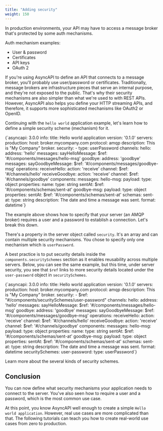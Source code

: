 ```yaml
---
title: "Adding security"
weight: 150
---
```


In production environments, your API may have to access a message broker that's protected by some auth mechanisms. 

Auth mechanism examples:
* User & password
* Certificates
* API keys
* OAuth 2

If you're using AsyncAPI to define an API that connects to a message broker, you'll probably use user/password or certificates. Traditionally, message brokers are infrastructure pieces that serve an internal purpose, and they're not exposed to the public. That's why their security mechanisms are also simpler than what we're used to with REST APIs. However, AsyncAPI also helps you define your HTTP streaming APIs, and therefore, it supports more sophisticated mechanisms like OAuth2 or OpenID. 

Continuing with the `hello world` application example, let's learn how to define a simple security scheme (mechanism) for it.

<CodeBlock highlightedLines={[10,11]}>
{`asyncapi: 3.0.0
info:
  title: Hello world application
  version: '0.1.0'
servers:
  production:
    host: broker.mycompany.com
    protocol: amqp
    description: This is "My Company" broker.
    security:
      - type: userPassword
channels:
  hello:
    address: 'hello'
    messages:
      sayHelloMessage:
        $ref: '#/components/messages/hello-msg'
  goodbye:
    address: 'goodbye'
    messages:
      sayGoodbyeMessage:
        $ref: '#/components/messages/goodbye-msg'
operations:
  receiveHello:
    action: 'receive'
    channel:
      $ref: '#/channels/hello'
  receiveGoodbye:
    action: 'receive'
    channel:
      $ref: '#/channels/goodbye'
components:
  messages:
    hello-msg:
      payload:
        type: object
        properties:
          name:
            type: string
          sentAt:
            $ref: '#/components/schemas/sent-at'
    goodbye-msg:
      payload:
        type: object
        properties:
          sentAt:
            $ref: '#/components/schemas/sent-at'
  schemas:
    sent-at:
      type: string
      description: The date and time a message was sent.
      format: datetime`}
</CodeBlock>

The example above shows how to specify that your server (an AMQP broker) requires a user and a password to establish a connection. Let's break this down.

There's a property in the server object called `security`. It's an array and can contain multiple security mechanisms. You chose to specify only one mechanism which is `userPassword`.

A best practice is to put security details inside the `components.securitySchemes` section as it enables reusability across multiple servers. Below, you can see the same example, but this time, under server security, you see that `$ref` links to more security details located under the `user-password` object in `securitySchemes`.

<CodeBlock highlightedLines={[10,11,53,54,55]}>
{`asyncapi: 3.0.0
info:
  title: Hello world application
  version: '0.1.0'
servers:
  production:
    host: broker.mycompany.com
    protocol: amqp
    description: This is "My Company" broker.
    security:
      - $ref: "#/components/securitySchemes/user-password"
channels:
  hello:
    address: 'hello'
    messages:
      sayHelloMessage:
        $ref: '#/components/messages/hello-msg'
  goodbye:
    address: 'goodbye'
    messages:
      sayGoodbyeMessage:
        $ref: '#/components/messages/goodbye-msg'
operations:
  receiveHello:
    action: 'receive'
    channel:
      $ref: '#/channels/hello'
  receiveGoodbye:
    action: 'receive'
    channel:
      $ref: '#/channels/goodbye'
components:
  messages:
    hello-msg:
      payload:
        type: object
        properties:
          name:
            type: string
          sentAt:
            $ref: '#/components/schemas/sent-at'
    goodbye-msg:
      payload:
        type: object
        properties:
          sentAt:
            $ref: '#/components/schemas/sent-at'
  schemas:
    sent-at:
      type: string
      description: The date and time a message was sent.
      format: datetime
  securitySchemes:
    user-password:
      type: userPassword`}
</CodeBlock>

<Remember title="Hint">

Learn more about the several kinds of <Link href="/docs/reference/specification/v2.5.0#securitySchemeObject"><span className="text-teal-600 font-medium hover:underline cursor-pointer">security schemes</span></Link>.

</Remember>

## Conclusion

You can now define what security mechanisms your application needs to connect to the server. You've also seen how to require a user and a password, which is the most common use case.

At this point, you know AsyncAPI well enough to create a simple `Hello world application`. However, real use cases are more complicated than that. The following tutorials can teach you how to create real-world use cases from zero to production.
